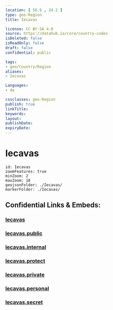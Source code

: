 ```yaml
---
location: [ 56.6 , 24.2 ] 
type: geo-Region
title: Iecavas

license: CC BY-SA 4.0
source: https://datahub.io/core/country-codes
isDeleted: false
isReadOnly: false
draft: false
confidential: public

tags:
- geo/Country/Region
aliases:
- Iecavas

Languages:
- de

cssclasses: geo-Region
publish: true
linkTitle: 
keywords: 
layout: 
publishDate: 
expiryDate: 
---
```


# Iecavas

```leaflet
id: Iecavas
zoomFeatures: true 
minZoom: 2 
maxZoom: 18
geojsonFolder: ./Iecavas/
markerFolder: ./Iecavas/
```


## Confidential Links & Embeds: 

### [Iecavas](/_Standards/Earth/Continent/Europe/Europe~North/Latvia/Counties/Iecavas.md) 

### [Iecavas.public](/_public/Earth/Continent/Europe/Europe~North/Latvia/Counties/Iecavas.public.md) 

### [Iecavas.internal](/_internal/Earth/Continent/Europe/Europe~North/Latvia/Counties/Iecavas.internal.md) 

### [Iecavas.protect](/_protect/Earth/Continent/Europe/Europe~North/Latvia/Counties/Iecavas.protect.md) 

### [Iecavas.private](/_private/Earth/Continent/Europe/Europe~North/Latvia/Counties/Iecavas.private.md) 

### [Iecavas.personal](/_personal/Earth/Continent/Europe/Europe~North/Latvia/Counties/Iecavas.personal.md) 

### [Iecavas.secret](/_secret/Earth/Continent/Europe/Europe~North/Latvia/Counties/Iecavas.secret.md)

